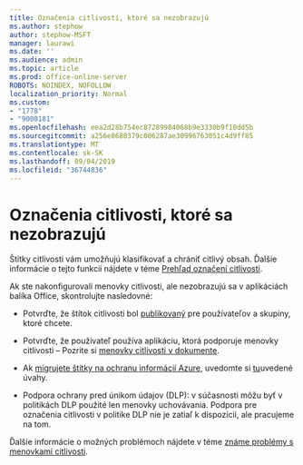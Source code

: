 ```yaml
---
title: Označenia citlivosti, ktoré sa nezobrazujú
ms.author: stephow
author: stephow-MSFT
manager: laurawi
ms.date: ''
ms.audience: admin
ms.topic: article
ms.prod: office-online-server
ROBOTS: NOINDEX, NOFOLLOW
localization_priority: Normal
ms.custom:
- "1778"
- "9000181"
ms.openlocfilehash: eea2d28b754ec87289984068b9e3330b9f10dd5b
ms.sourcegitcommit: a256e8680379c006287ae30996763051c4d9ff85
ms.translationtype: MT
ms.contentlocale: sk-SK
ms.lasthandoff: 09/04/2019
ms.locfileid: "36744836"
---
```

# <a name="sensitivity-labels-not-appearing"></a>Označenia citlivosti, ktoré sa nezobrazujú

Štítky citlivosti vám umožňujú klasifikovať a chrániť citlivý obsah. Ďalšie informácie o tejto funkcii nájdete v téme [Prehľad označení citlivosti](https://docs.microsoft.com/office365/securitycompliance/sensitivity-labels).

Ak ste nakonfigurovali menovky citlivosti, ale nezobrazujú sa v aplikáciách balíka Office, skontrolujte nasledovné:

- Potvrďte, že štítok citlivosti bol [publikovaný](https://docs.microsoft.com/Office365/SecurityCompliance/sensitivity-labels#what-label-policies-can-do) pre používateľov a skupiny, ktoré chcete.

- Potvrďte, že používateľ používa aplikáciu, ktorá podporuje menovky citlivosti – Pozrite si [menovky citlivosti v dokumente](https://support.office.com/article/apply-sensitivity-labels-to-your-documents-and-email-within-office-2f96e7cd-d5a4-403b-8bd7-4cc636bae0f9?ad=US&ui=en-US&rs=en-US#bkmk_whereavailable).

- Ak [migrujete štítky na ochranu informácií Azure](https://docs.microsoft.com/azure/information-protection/configure-policy-migrate-labels), uvedomte si [tu](https://docs.microsoft.com/azure/information-protection/configure-policy-migrate-labels#considerations-for-unified-labels)uvedené úvahy.

- Podpora ochrany pred únikom údajov (DLP): v súčasnosti môžu byť v politikách DLP použité len menovky uchovávania.  Podpora pre označenia citlivosti v politike DLP nie je zatiaľ k dispozícii, ale pracujeme na tom.

Ďalšie informácie o možných problémoch nájdete v téme [známe problémy s menovkami citlivosti](https://support.office.com/article/known-issues-with-sensitivity-labels-in-office-b169d687-2bbd-4e21-a440-7da1b2743edc).